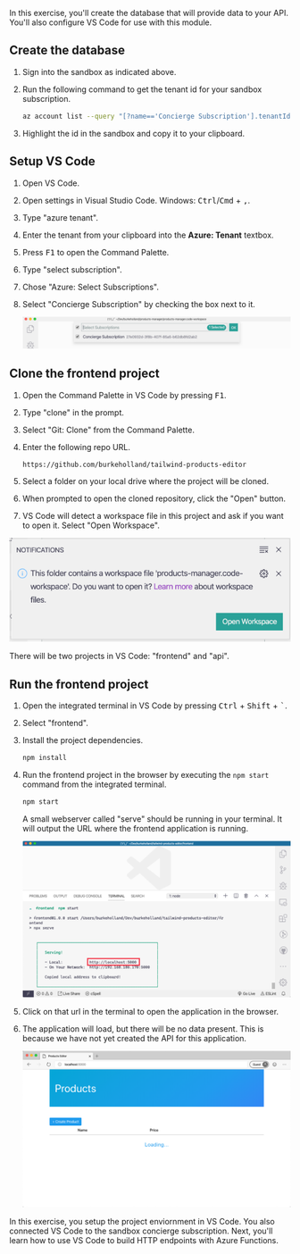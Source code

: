 In this exercise, you'll create the database that will provide data to your API. You'll also configure VS Code for use with this module.

## Create the database

1. Sign into the sandbox as indicated above.

1. Run the following command to get the tenant id for your sandbox subscription.

   ```bash
   az account list --query "[?name=='Concierge Subscription'].tenantId" -o tsv
   ```

1. Highlight the id in the sandbox and copy it to your clipboard.

## Setup VS Code

1. Open VS Code.

1. Open settings in Visual Studio Code. Windows: <kbd>Ctrl</kbd>/<kbd>Cmd</kbd> + <kbd>,</kbd>.

1. Type "azure tenant".

1. Enter the tenant from your clipboard into the **Azure: Tenant** textbox.

1. Press <kbd>F1</kbd> to open the Command Palette.

1. Type "select subscription".

1. Chose "Azure: Select Subscriptions".

1. Select "Concierge Subscription" by checking the box next to it.

   ![VS Code Command Palette displaying available Azure Subscriptions to connect to.](../media/select-subscription.png)

## Clone the frontend project

1. Open the Command Palette in VS Code by pressing <kbd>F1</kbd>.

1. Type "clone" in the prompt.

1. Select "Git: Clone" from the Command Palette.

1. Enter the following repo URL.

   ```bash
   https://github.com/burkeholland/tailwind-products-editor
   ```

1. Select a folder on your local drive where the project will be cloned.

1. When prompted to open the cloned repository, click the "Open" button.

1. VS Code will detect a workspace file in this project and ask if you want to open it. Select "Open Workspace".

![VS Code notification prompt to open workspace](../media/open-workspace.png)

There will be two projects in VS Code: "frontend" and "api".

## Run the frontend project

1. Open the integrated terminal in VS Code by pressing <kbd>Ctrl</kbd> + <kbd>Shift</kbd> + <kbd>`</kbd>.

1. Select "frontend".

1. Install the project dependencies.

   ```bash
   npm install
   ```

1. Run the frontend project in the browser by executing the `npm start` command from the integrated terminal.

   ```bash
   npm start
   ```

   A small webserver called "serve" should be running in your terminal. It will output the URL where the frontend application is running.

   ![VS Code terminal displaying url and port of running application](../media/npm-start.png)

1. Click on that url in the terminal to open the application in the browser.

1. The application will load, but there will be no data present. This is because we have not yet created the API for this application.

   ![VS Code terminal displaying url and port of running application](../media/product-manager-no-data.png)

In this exercise, you setup the project enviornment in VS Code. You also connected VS Code to the sandbox concierge subscription. Next, you'll learn how to use VS Code to build HTTP endpoints with Azure Functions.

